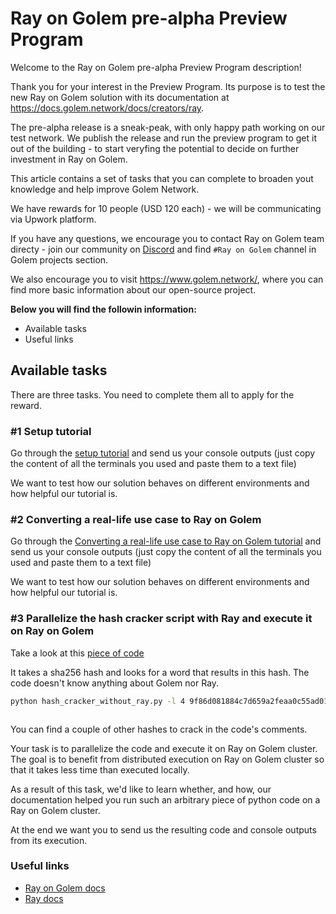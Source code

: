 # Ray on Golem pre-alpha Preview Program

Welcome to the Ray on Golem pre-alpha Preview Program description!

Thank you for your interest in the Preview Program. 
Its purpose is to test the new Ray on Golem solution with its documentation at https://docs.golem.network/docs/creators/ray.

The pre-alpha release is a sneak-peak, with only happy path working on our test network. We publish the release and run the preview program 
to get it out of the building - to start veryfing the potential to decide on further investment in Ray on Golem. 

This article contains a set of tasks that you can complete to broaden yout knowledge and help improve Golem Network.

We have rewards for 10 people (USD 120 each) - we will be communicating via Upwork platform.

If you have any questions, we encourage you to contact Ray on Golem team directy - join our community on [Discord](https://chat.golem.network) and find `#Ray on Golem` channel in Golem projects section.

We also encourage you to visit https://www.golem.network/, where you can find more basic information about our open-source project.

**Below you will find the followin information:**

- Available tasks
- Useful links

## Available tasks

There are three tasks. You need to complete them all to apply for the reward.

### #1 Setup tutorial

Go through the [setup tutorial](https://docs.golem.network/docs/creators/ray/setup-tutorial) and send us your console outputs (just copy the content of all the terminals you used and paste them to a text file)

We want to test how our solution behaves on different environments and how helpful our tutorial is.

### #2 Converting a real-life use case to Ray on Golem

Go through the [Converting a real-life use case to Ray on Golem tutorial](https://docs.golem.network/docs/creators/ray/conversion-to-ray-on-golem-tutorial) and send us your console outputs (just copy the content of all the terminals you used and paste them to a text file)

We want to test how our solution behaves on different environments and how helpful our tutorial is.
 
### #3 Parallelize the hash cracker script with Ray and execute it on Ray on Golem

Take a look at this [piece of code](https://github.com/golemfactory/golem-ray/blob/mateusz/preview_tasks/examples/hash_cracker_without_ray.py)

It takes a sha256 hash and looks for a word that results in this hash.
The code doesn't know anything about Golem nor Ray.

```bash
python hash_cracker_without_ray.py -l 4 9f86d081884c7d659a2feaa0c55ad015a3bf4f1b2b0b822cd15d6c15b0f00a08
```
```
```

You can find a couple of other hashes to crack in the code's comments.


Your task is to parallelize the code and execute it on Ray on Golem cluster.
The goal is to benefit from distributed execution on Ray on Golem cluster so that it takes less time than executed locally.

As a result of this task, we'd like to learn whether, and how, our documentation helped you run such an arbitrary piece of python code on a Ray on Golem cluster.

At the end we want you to send us the resulting code and console outputs from its execution.

### Useful links

- [Ray on Golem docs](https://docs.golem.network/docs/creators/ray)
- [Ray docs](https://docs.ray.io)
